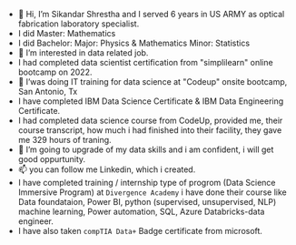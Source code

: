 - 👋 Hi, I’m Sikandar Shrestha and I served 6 years in US ARMY as optical fabrication laboratory specialist.
- I did Master: Mathematics
- I did Bachelor: Major: Physics & Mathematics Minor: Statistics
- 👀 I’m interested in data related job.
- I had completed data scientist certification from "simplilearn" online bootcamp on 2022.
- 🌱 I’was doing IT training for data science at "Codeup" onsite bootcamp, San Antonio, Tx
- I have completed IBM Data Science Certificate & IBM Data Engineering Certificate.
- I had completed data science course from CodeUp, provided me, their course transcript, how much i had finished into their facility, they gave me 329 hours of traning.
- 💞️ I’m going to upgrade of my data skills and i am confident, i will get good oppurtunity. 
- 📫 you can follow me Linkedin, which i created.
- I have completed training / internship type of progrom (Data Science Immersive Program) at `Divergence Academy` i have done their course like Data foundataion, Power BI, python (supervised, unsupervised, NLP) machine learning, Power automation, SQL, Azure Databricks-data engineer.
- I have also taken `compTIA Data+` Badge certificate from microsoft. 

<!---
sikandar-shrestha/sikandar-shrestha is a ✨ special ✨ repository because its `README.md` (this file) appears on your GitHub profile.
You can click the Preview link to take a look at your changes.
------>

